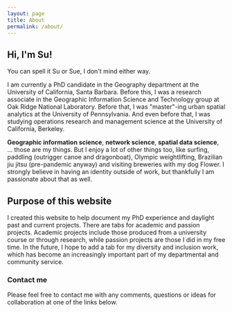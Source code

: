 ```yaml
---
layout: page
title: About
permalink: /about/
---
```


## Hi, I'm Su!

You can spell it Su or Sue, I don't mind either way.

I am currently a PhD candidate in the Geography department at the University of California, Santa Barbara. Before this, I was a research associate in the Geographic Information Science and Technology group at Oak Ridge National Laboratory. Before that, I was "master"-ing urban spatial analytics at the University of Pennsylvania. And even before that, I was studying operations research and management science at the University of California, Berkeley.

**Geographic information science**, **network science**, **spatial data science**, ... those are my things. But I enjoy a lot of other things too, like surfing, paddling (outrigger canoe and dragonboat), Olympic weightlifting, Brazilian jiu jitsu (pre-pandemic anyway) and visiting breweries with my dog Flower. I strongly believe in having an identity outside of work, but thankfully I am passionate about that as well.


## Purpose of this website

I created this website to help document my PhD experience and daylight past and current projects. There are tabs for academic and passion projects. Academic projects include those produced from a university course or through research, while passion projects are those I did in my free time. In the future, I hope to add a tab for my diversity and inclusion work, which has become an increasingly important part of my departmental and community service.


### Contact me

Please feel free to contact me with any comments, questions or ideas for collaboration at one of the links below.


